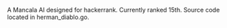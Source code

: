 A Mancala AI designed for hackerrank. Currently ranked 15th. 
Source code located in herman_diablo.go.
